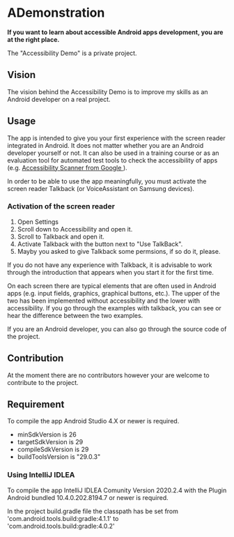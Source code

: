 # ADemonstration

**If you want to learn about accessible Android apps development, you are at the right place.**

The "Accessibility Demo" is a private project.

<h2>Vision</h2>

The vision behind the Accessibility Demo is to improve my skills as an Android developer on a real project.

<h2>Usage</h2>
<p>
The app is intended to give you your first experience with the screen reader integrated in Android. It does not matter whether you are an Android developer yourself or not. It can also be used in a training course or as an evaluation tool for automated test tools to check the accessibility of apps (e.g. <a href="https://play.google.com/store/apps/details?id=com.google.android.apps.accessibility.auditor&hl=de_CH&gl=US">Accessibility Scanner from Google </a>
).
 <p>
In order to be able to use the app meaningfully, you must activate the screen reader Talkback (or VoiceAssistant on Samsung devices).
</p>
<h3>Activation of the screen reader</h3>

<ol>
<li>Open Settings</li> 
<li>Scroll down to Accessibility and open it.</li>
<li>Scroll to Talkback and open it.</li>
<li>Activate Talkback with the button next to "Use TalkBack".</li>
<li>Mayby you asked to give Talkback some permsions, if so do it, please.
</ol>

<p>
If you do not have any experience with Talkback, it is advisable to work through the introduction that appears when you start it for the first time. 
</p>
<p>
On each screen there are typical elements that are often used in Android apps (e.g. input fields, graphics, graphical buttons, etc.). The upper of the two has been implemented without accessibility and the lower with accessibility. If you go through the examples with talkback, you can see or hear the difference between the two examples.
<p>
If you are an Android developer, you can also go through the source code of the project.  
</p>


<h2>Contribution</h2>

At the moment there are no contributors however your are welcome to contribute to the project.

<h2>Requirement</h2>

To compile the app Android Studio 4.X or newer is required.

- minSdkVersion is 26
- targetSdkVersion is 29
- compileSdkVersion is 29
- buildToolsVersion is  "29.0.3"

<h3>Using IntelliJ IDLEA</h3>

To compile the app IntelliJ IDLEA Comunity Version 2020.2.4 with the Plugin Android bundled 10.4.0.202.8194.7 or newer is required.

In the project build.gradle file the classpath has be set from 'com.android.tools.build:gradle:4.1.1' to 'com.android.tools.build:gradle:4.0.2' 



